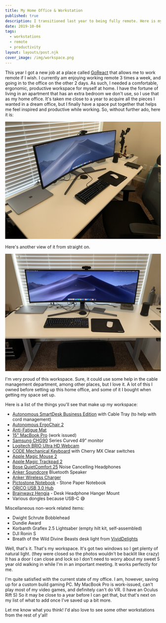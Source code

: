 ```yaml
---
title: My Home Office & Workstation
published: true
description: I transitioned last year to being fully remote. Here is my home office workspace!
date: 2019-10-04
tags:
  - workstations
  - remote
  - productivity
layout: layouts/post.njk
cover_image: /img/workspace.png
---
```


This year I got a new job at a place called [GoReact](https://get.goreact.com/careers/) that allows me to work remote if I wish. I currently am enjoying working remote 3 times a week, and going in to the office on the other 2 days. As such, I needed a comfortable, ergonomic, productive workspace for myself at home. I have the fortune of living in an apartment that has an extra bedroom we don't use, so I use that as my home office. It's taken me close to a year to acquire all the pieces I wanted in a dream office, but I finally have a space put together that helps me feel inspired and productive while working. So, without further ado, here it is:

![Side view of my workstation setup](/img/posts/home-office-setup/side.png)

Here's another view of it from straight on.

![Front view of my workstation setup](/img/posts/home-office-setup/front.png)

I'm very proud of this workspace. Sure, it could use some help in the cable management department, among other places, but I love it. A lot of this I owned before setting up this home office, and some of it I bought when getting my space set up.

Here is a list of the things you'll see that make up my workspace:

- [Autonomous SmartDesk Business Edition](https://www.autonomous.ai/standing-desks/smartdesk-2-business) with Cable Tray (to help with cord management)
- [Autonomous ErgoChair 2](https://www.autonomous.ai/office-chairs/ergonomic-chair)
- [Anti-Fatigue Mat](https://www.autonomous.ai/office-accessories/anti-fatigue-mat)
- [15" MacBook Pro](https://www.apple.com/macbook-pro/) (work issued)
- [Samsung CHG90](https://www.amazon.com/gp/product/B072C7TNC5/ref=ppx_yo_dt_b_search_asin_title?ie=UTF8&psc=1) Series Curved 49" monitor
- [Logitech BRIO Ultra HD Webcam](https://www.amazon.com/gp/product/B01N5UOYC4/ref=ppx_yo_dt_b_search_asin_title?ie=UTF8&psc=1)
- [CODE Mechanical Keyboard](https://codekeyboards.com/) with Cherry MX Clear switches
- [Apple Magic Mouse 2](https://www.apple.com/shop/product/MLA02LL/A/magic-mouse-2-silver)
- [Apple Magic Trackpad 2](https://www.apple.com/shop/product/MRMF2/magic-trackpad-2-space-gray?fnode=4c)
- [Bose QuietComfort 25](https://www.amazon.com/Bose-QuietComfort-Acoustic-Cancelling-Headphones/dp/B00M1NEUKK) Noise Cancelling Headphones
- [Anker Soundcore](https://www.amazon.com/gp/product/B07BHP4W36/ref=ppx_yo_dt_b_search_asin_title?ie=UTF8&psc=1) Bluetooth Speaker
- [Anker Wireless Charger](https://www.amazon.com/gp/product/B0756Z8X82/ref=ppx_yo_dt_b_search_asin_title?ie=UTF8&psc=1)
- [Pictostone Notebook](https://www.amazon.com/gp/product/B07238CZ2H/ref=ppx_yo_dt_b_search_asin_title?ie=UTF8&psc=1) - Stone Paper Notebook
- [ORICO USB 3.0 Hub](https://www.amazon.com/gp/product/B0711ZWHDV/ref=ppx_yo_dt_b_search_asin_title?ie=UTF8&psc=1)
- [Brainwavz Hengja](https://www.amazon.com/gp/product/B012VIWG28/ref=ppx_yo_dt_b_search_asin_title?ie=UTF8&psc=1) - Desk Headphone Hanger Mount
- Various dongles because USB-C 😅

Miscellaneous non-work related items:

- Dwight Schrute Bobblehead
- Dundie Award
- Korbanth Graflex 2.5 Lightsaber (empty hilt kit, self-assembled)
- DJI Ronin S
- Breath of the Wild Divine Beasts desk light from [VividDelights](https://www.etsy.com/shop/VividDelights)

Well, that's it. That's my workspace. It's got two windows so I get plenty of natural light. (they were closed so the photos wouldn't be backlit like crazy) It has a door I can close and lock so I don't need to worry about my sweet 5 year old walking in while I'm in an important meeting. It works perfectly for me.

I'm quite satisfied with the current state of my office. I am, however, saving up for a custom build gaming PC. My MacBook Pro is work-issued, can't play most of my video games, and definitely can't do VR. (I have an Oculus Rift S) So it may be close to a year before I can get that, but that's next on my list of what to add once I've saved up a bit more.

Let me know what you think! I'd also love to see some other workstations from the rest of y'all!
